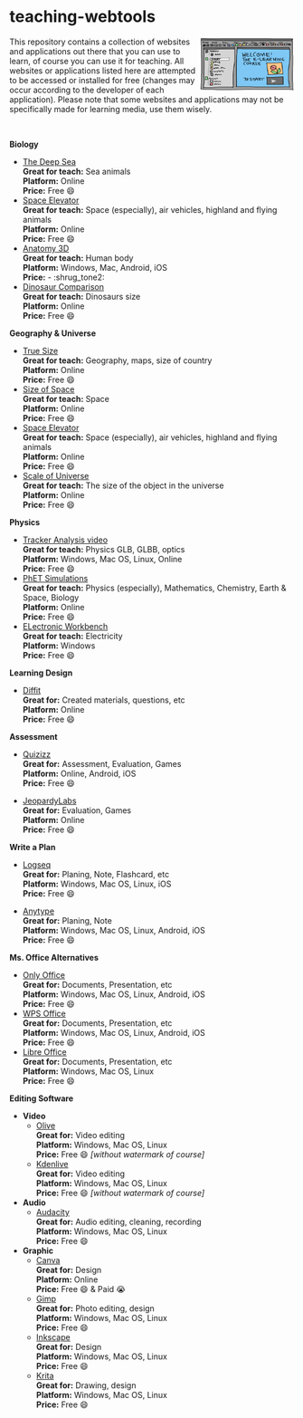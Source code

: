 # teaching-webtools

<img align=right height=96 width=170.5 src=src/picture.png alt=images />
This repository contains a collection of websites and applications 
out there that you can use to learn, of course you can use it for teaching. 
All websites or applications listed here are attempted to be accessed or 
installed for free (changes may occur according to the developer of each application). 
Please note that some websites and applications may not be specifically made for 
learning media, use them wisely.

&nbsp;

<b>Biology</b>
- [The Deep Sea](https://neal.fun/deep-sea/) \
    <b>Great for teach:</b> Sea animals \
    <b>Platform:</b> Online \
    <b>Price:</b> Free :smile:
- [Space Elevator](https://neal.fun/space-elevator/) \
    <b>Great for teach:</b> Space (especially), air vehicles, highland and flying animals \
    <b>Platform:</b> Online \
    <b>Price:</b> Free :smile:
- [Anatomy 3D](https://anatomy3datlas.com/) \
    <b>Great for teach:</b> Human body \
    <b>Platform:</b> Windows, Mac, Android, iOS \
    <b>Price:</b> - :shrug_tone2:
- [Dinosaur Comparison](https://scaleofuniverse.com/en/dinosaurs) \
    <b>Great for teach:</b> Dinosaurs size \
    <b>Platform:</b> Online \
    <b>Price:</b> Free :smile:    

<b>Geography & Universe</b>
- [True Size](https://thetruesize.com/) \
    <b>Great for teach:</b> Geography, maps, size of country \
    <b>Platform:</b> Online \
    <b>Price:</b> Free :smile:
- [Size of Space](https://neal.fun/size-of-space/) \
    <b>Great for teach:</b> Space \
    <b>Platform:</b> Online \
    <b>Price:</b> Free :smile:
- [Space Elevator](https://neal.fun/space-elevator/) \
    <b>Great for teach:</b> Space (especially), air vehicles, highland and flying animals \
    <b>Platform:</b> Online \
    <b>Price:</b> Free :smile:
- [Scale of Universe](https://scaleofuniverse.com/en) \
    <b>Great for teach:</b> The size of the object in the universe \
    <b>Platform:</b> Online \
    <b>Price:</b> Free :smile:

<b>Physics</b>
- [Tracker Analysis video](https://opensourcephysics.github.io/tracker-website/) \
    <b>Great for teach:</b> Physics GLB, GLBB, optics \
    <b>Platform:</b> Windows, Mac OS, Linux, Online \
    <b>Price:</b> Free :smile:
- [PhET Simulations](https://phet.colorado.edu/) \
    <b>Great for teach:</b> Physics (especially), Mathematics, Chemistry, Earth & Space, Biology \
    <b>Platform:</b> Online \
    <b>Price:</b> Free :smile:
- [ELectronic Workbench](https://electronicworkbenchewb.com/) \
    <b>Great for teach:</b> Electricity \
    <b>Platform:</b> Windows \
    <b>Price:</b> Free :smile:

<b>Learning Design</b>
- [Diffit](https://web.diffit.me) \
    <b>Great for:</b> Created materials, questions, etc \
    <b>Platform:</b> Online \
    <b>Price:</b> Free :smile:

<b>Assessment</b>
- [Quizizz](https://quizizz.com/admin) \
    <b>Great for:</b> Assessment, Evaluation, Games \
    <b>Platform:</b> Online, Android, iOS \
    <b>Price:</b> Free :smile:

- [JeopardyLabs](https://jeopardylabs.com) \
    <b>Great for:</b> Evaluation, Games \
    <b>Platform:</b> Online \
    <b>Price:</b> Free :smile:

<b>Write a Plan</b>
- [Logseq](https://logseq.com/) \
    <b>Great for:</b> Planing, Note, Flashcard, etc \
    <b>Platform:</b> Windows, Mac OS, Linux, iOS \
    <b>Price:</b> Free :smile:

- [Anytype](https://anytype.io/) \
    <b>Great for:</b> Planing, Note \
    <b>Platform:</b> Windows, Mac OS, Linux, Android, iOS \
    <b>Price:</b> Free :smile:

<b>Ms. Office Alternatives</b>
- [Only Office](https://www.onlyoffice.com/) \
    <b>Great for:</b> Documents, Presentation, etc \
    <b>Platform:</b> Windows, Mac OS, Linux, Android, iOS \
    <b>Price:</b> Free :smile:
- [WPS Office](https://www.wps.com/) \
    <b>Great for:</b> Documents, Presentation, etc \
    <b>Platform:</b> Windows, Mac OS, Linux, Android, iOS \
    <b>Price:</b> Free :smile:
- [Libre Office](https://www.libreoffice.org/) \
    <b>Great for:</b> Documents, Presentation, etc \
    <b>Platform:</b> Windows, Mac OS, Linux \
    <b>Price:</b> Free :smile:

<b>Editing Software</b>
- <b>Video</b>
    - [Olive](https://www.olivevideoeditor.org/) \
    <b>Great for:</b> Video editing \
    <b>Platform:</b> Windows, Mac OS, Linux \
    <b>Price:</b> Free :smile: <i>[without watermark of course]</i>
    - [Kdenlive](https://kdenlive.org/en/) \
    <b>Great for:</b> Video editing \
    <b>Platform:</b> Windows, Mac OS, Linux \
    <b>Price:</b> Free :smile: <i>[without watermark of course]</i>
- <b>Audio</b> 
    - [Audacity](https://www.audacityteam.org/) \
    <b>Great for:</b> Audio editing, cleaning, recording \
    <b>Platform:</b> Windows, Mac OS, Linux \
    <b>Price:</b> Free :smile:
- <b>Graphic</b>
    - [Canva](https://www.canva.com/) \
    <b>Great for:</b> Design \
    <b>Platform:</b> Online \
    <b>Price:</b> Free  :smile: & Paid :sob:
    - [Gimp](https://www.gimp.org/) \
    <b>Great for:</b> Photo editing, design \
    <b>Platform:</b> Windows, Mac OS, Linux \
    <b>Price:</b> Free :smile:
    - [Inkscape](https://inkscape.org/) \
    <b>Great for:</b> Design \
    <b>Platform:</b> Windows, Mac OS, Linux \
    <b>Price:</b> Free :smile:
    - [Krita](https://krita.org/en/) \
    <b>Great for:</b> Drawing, design \
    <b>Platform:</b> Windows, Mac OS, Linux \
    <b>Price:</b> Free :smile:

<!--

## Getting started

To make it easy for you to get started with GitLab, here's a list of recommended next steps.

Already a pro? Just edit this README.md and make it your own. Want to make it easy? [Use the template at the bottom](#editing-this-readme)!

## Add your files

- [ ] [Create](https://docs.gitlab.com/ee/user/project/repository/web_editor.html#create-a-file) or [upload](https://docs.gitlab.com/ee/user/project/repository/web_editor.html#upload-a-file) files
- [ ] [Add files using the command line](https://docs.gitlab.com/ee/gitlab-basics/add-file.html#add-a-file-using-the-command-line) or push an existing Git repository with the following command:

```
cd existing_repo
git remote add origin https://gitlab.com/ad1w/teaching-webtools.git
git branch -M main
git push -uf origin main
```

## Integrate with your tools

- [ ] [Set up project integrations](https://gitlab.com/ad1w/teaching-webtools/-/settings/integrations)

## Collaborate with your team

- [ ] [Invite team members and collaborators](https://docs.gitlab.com/ee/user/project/members/)
- [ ] [Create a new merge request](https://docs.gitlab.com/ee/user/project/merge_requests/creating_merge_requests.html)
- [ ] [Automatically close issues from merge requests](https://docs.gitlab.com/ee/user/project/issues/managing_issues.html#closing-issues-automatically)
- [ ] [Enable merge request approvals](https://docs.gitlab.com/ee/user/project/merge_requests/approvals/)
- [ ] [Set auto-merge](https://docs.gitlab.com/ee/user/project/merge_requests/merge_when_pipeline_succeeds.html)

## Test and Deploy

Use the built-in continuous integration in GitLab.

- [ ] [Get started with GitLab CI/CD](https://docs.gitlab.com/ee/ci/quick_start/)
- [ ] [Analyze your code for known vulnerabilities with Static Application Security Testing (SAST)](https://docs.gitlab.com/ee/user/application_security/sast/)
- [ ] [Deploy to Kubernetes, Amazon EC2, or Amazon ECS using Auto Deploy](https://docs.gitlab.com/ee/topics/autodevops/requirements.html)
- [ ] [Use pull-based deployments for improved Kubernetes management](https://docs.gitlab.com/ee/user/clusters/agent/)
- [ ] [Set up protected environments](https://docs.gitlab.com/ee/ci/environments/protected_environments.html)

***

# Editing this README

When you're ready to make this README your own, just edit this file and use the handy template below (or feel free to structure it however you want - this is just a starting point!). Thanks to [makeareadme.com](https://www.makeareadme.com/) for this template.

## Suggestions for a good README

Every project is different, so consider which of these sections apply to yours. The sections used in the template are suggestions for most open source projects. Also keep in mind that while a README can be too long and detailed, too long is better than too short. If you think your README is too long, consider utilizing another form of documentation rather than cutting out information.

## Name
Choose a self-explaining name for your project.

## Description
Let people know what your project can do specifically. Provide context and add a link to any reference visitors might be unfamiliar with. A list of Features or a Background subsection can also be added here. If there are alternatives to your project, this is a good place to list differentiating factors.

## Badges
On some READMEs, you may see small images that convey metadata, such as whether or not all the tests are passing for the project. You can use Shields to add some to your README. Many services also have instructions for adding a badge.

## Visuals
Depending on what you are making, it can be a good idea to include screenshots or even a video (you'll frequently see GIFs rather than actual videos). Tools like ttygif can help, but check out Asciinema for a more sophisticated method.

## Installation
Within a particular ecosystem, there may be a common way of installing things, such as using Yarn, NuGet, or Homebrew. However, consider the possibility that whoever is reading your README is a novice and would like more guidance. Listing specific steps helps remove ambiguity and gets people to using your project as quickly as possible. If it only runs in a specific context like a particular programming language version or operating system or has dependencies that have to be installed manually, also add a Requirements subsection.

## Usage
Use examples liberally, and show the expected output if you can. It's helpful to have inline the smallest example of usage that you can demonstrate, while providing links to more sophisticated examples if they are too long to reasonably include in the README.

## Support
Tell people where they can go to for help. It can be any combination of an issue tracker, a chat room, an email address, etc.

## Roadmap
If you have ideas for releases in the future, it is a good idea to list them in the README.

## Contributing
State if you are open to contributions and what your requirements are for accepting them.

For people who want to make changes to your project, it's helpful to have some documentation on how to get started. Perhaps there is a script that they should run or some environment variables that they need to set. Make these steps explicit. These instructions could also be useful to your future self.

You can also document commands to lint the code or run tests. These steps help to ensure high code quality and reduce the likelihood that the changes inadvertently break something. Having instructions for running tests is especially helpful if it requires external setup, such as starting a Selenium server for testing in a browser.

## Authors and acknowledgment
Show your appreciation to those who have contributed to the project.

## License
For open source projects, say how it is licensed.

## Project status
If you have run out of energy or time for your project, put a note at the top of the README saying that development has slowed down or stopped completely. Someone may choose to fork your project or volunteer to step in as a maintainer or owner, allowing your project to keep going. You can also make an explicit request for maintainers.

-->
